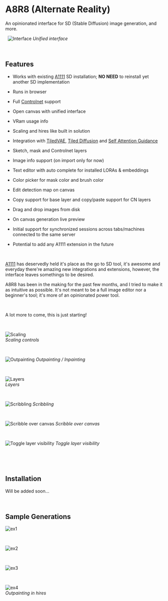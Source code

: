 # A8R8 (Alternate Reality)

An opinionated interface for SD (Stable Diffusion) image generation, and more.

&nbsp;
![Interface](readme/screenshots/interface.png)
*Unified interface*

&nbsp;

## Features

* Works with existing [A1111](https://github.com/AUTOMATIC1111/stable-diffusion-webui) SD installation; **NO NEED** to reinstall yet another SD implementation

* Runs in browser

* Full [Controlnet](https://github.com/Mikubill/sd-webui-controlnet) support

* Open canvas with unified interface

* VRam usage info

* Scaling and hires like built in solution

* Integration with [TiledVAE](https://github.com/pkuliyi2015/multidiffusion-upscaler-for-automatic1111), [Tiled Diffusion](https://github.com/pkuliyi2015/multidiffusion-upscaler-for-automatic1111) and [Self Attention Guidance](https://github.com/ashen-sensored/sd_webui_SAG)

* Sketch, mask and Controlnet layers

* Image info support (on import only for now)

* Text editor with auto complete for installed LORAs & embeddings

* Color picker for mask color and brush color

* Edit detection map on canvas

* Copy support for base layer and copy/paste support for CN layers

* Drag and drop images from disk

* On canvas generation live preview

* Initial support for synchronized sessions across tabs/machines connected to the same server

* Potential to add any A1111 extension in the future

&nbsp;

[A1111](https://github.com/AUTOMATIC1111/stable-diffusion-webui) has deservedly held it's place as the go to SD tool, it's awesome and everyday there're amazing new integrations and extensions, however, the interface leaves somethings to be desired.

A8R8 has been in the making for the past few months, and I tried to make it as intuitive as possible. It's not meant to be a full image editor nor a beginner's tool; it's more of an opinionated power tool.

&nbsp;

A lot more to come, this is just starting!

&nbsp;

![Scaling](readme/screenshots/scaling.png)\
*Scaling controls*

&nbsp;

![Outpainting](readme/screenshots/outpainting.png)
*Outpainting / Inpainting*

&nbsp;

![Layers](readme/screenshots/layers.png)\
*Layers*

&nbsp;

![Scribbling](readme/screenshots/scribbling.png)
*Scribbling*

&nbsp;

![Scribble over canvas](readme/screenshots/scribble_over_canvas.png)
*Scribble over canvas*

&nbsp;

![Toggle layer visibility](readme/screenshots/toggle_layer_visibility.png)
*Toggle layer visibility*


&nbsp;

&nbsp;

## Installation

Will be added soon...
&nbsp;

&nbsp;

## Sample Generations

![ex1](readme/examples/ex1.png)

&nbsp;

![ex2](readme/examples/ex2.png)

&nbsp;

![ex3](readme/examples/ex3.png)

&nbsp;

![ex4](readme/examples/ex4.png)\
*Outpainting in hires*